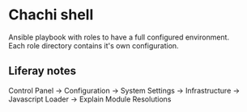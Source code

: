 # Chachi shell

Ansible playbook with roles to have a full configured environment.<br>
Each role directory contains it's own configuration.

## Liferay notes

Control Panel -> Configuration -> System Settings -> Infrastructure -> Javascript Loader -> Explain Module Resolutions
